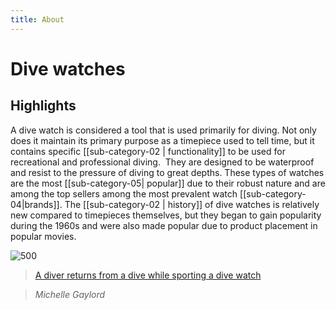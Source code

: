 ```yaml
---
title: About
---
```

# **Dive watches**

## Highlights

A dive watch is considered a tool that is used primarily for diving. Not only does it maintain its primary purpose as a timepiece used to tell time, but it contains specific [[sub-category-02 | functionality]] to be used for recreational and professional diving.  They are designed to be waterproof and resist to the pressure of diving to great depths. These types of watches are the most [[sub-category-05| popular]] due to their robust nature and are among the top sellers among the most prevalent watch [[sub-category-04|brands]]. The [[sub-category-02 | history]] of dive watches is relatively new compared to timepieces themselves, but they began to gain popularity during the 1960s and were also made popular due to product placement in popular movies.

![500](https://www.scubadiving.com/sites/default/files/styles/655_1x_/public/scuba/images/2022/03/seiko-dive-watch-scubadivingmag.march2022.jpg?itok=UNf9eb5N)

> [A diver returns from a dive while sporting a dive watch](https://www.scubadiving.com/how-to-take-care-dive-watch)

>

> <cite>Michelle Gaylord</cite>



